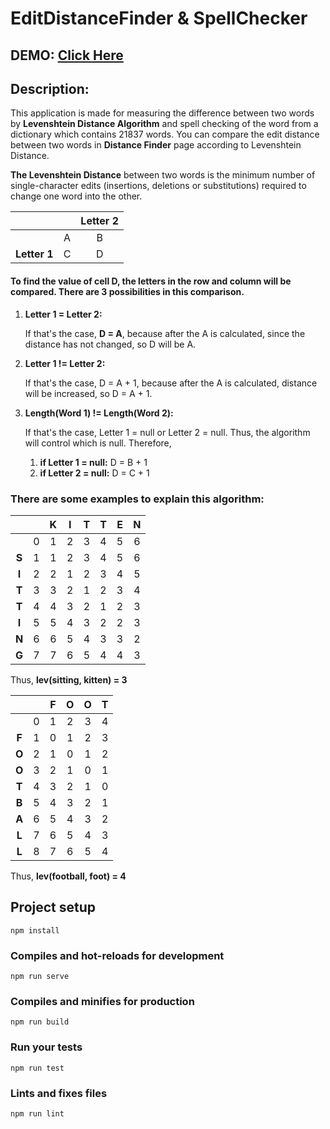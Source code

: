 # EditDistanceFinder & SpellChecker
## DEMO: [Click Here](http://editdistance-vue.herokuapp.com/)
## Description:

This application is made for measuring the difference between two words by **Levenshtein Distance Algorithm** and spell checking of the word from a dictionary which contains 21837 words. You can compare the edit distance between two words in **Distance Finder** page according to Levenshtein Distance.

**The Levenshtein Distance** between two words is the minimum number of single-character edits (insertions, deletions or substitutions) required to change one word into the other.

|              |     | Letter 2 |
| :----------: | :-: | :------: |
|              | A   | B        |
| **Letter 1** | C   | D        |

#### To find the value of cell D, the letters in the row and column will be compared. There are 3 possibilities in this comparison.
1. **Letter 1 = Letter 2:**

   If that's the case, **D = A**, because after the A is calculated, since the distance has not changed, so D will be A.
2. **Letter 1 != Letter 2:**

   If that's the case, D = A + 1, because after the A is calculated, distance will be increased, so D = A + 1.
3. **Length(Word 1) != Length(Word 2):**

   If that's the case, Letter 1 = null or Letter 2 = null. Thus, the algorithm will control which is null. Therefore,
   
   1. **if Letter 1 = null:**
       D = B + 1
   2. **if Letter 2 = null:**
       D = C + 1
       
       
### There are some examples to explain this algorithm:

|         |     |  K  |  I  |  T  |  T  |  E  |  N  |
| :-----: | :-: | :-: | :-: | :-: | :-: | :-: | :-: |
|         |  0  |  1  |  2  |  3  |  4  |  5  |  6  |
|  **S**  |  1  |  1  |  2  |  3  |  4  |  5  |  6  |
|  **I**  |  2  |  2  |  1  |  2  |  3  |  4  |  5  |
|  **T**  |  3  |  3  |  2  |  1  |  2  |  3  |  4  |
|  **T**  |  4  |  4  |  3  |  2  |  1  |  2  |  3  |
|  **I**  |  5  |  5  |  4  |  3  |  2  |  2  |  3  |
|  **N**  |  6  |  6  |  5  |  4  |  3  |  3  |  2  |
|  **G**  |  7  |  7  |  6  |  5  |  4  |  4  |  3  |

Thus, **lev(sitting, kitten) = 3**

|         |     |  F  |  O  |  O  |  T  |
| :-----: | :-: | :-: | :-: | :-: | :-: |
|         |  0  |  1  |  2  |  3  |  4  |
|  **F**  |  1  |  0  |  1  |  2  |  3  |
|  **O**  |  2  |  1  |  0  |  1  |  2  |
|  **O**  |  3  |  2  |  1  |  0  |  1  |
|  **T**  |  4  |  3  |  2  |  1  |  0  |
|  **B**  |  5  |  4  |  3  |  2  |  1  |
|  **A**  |  6  |  5  |  4  |  3  |  2  |
|  **L**  |  7  |  6  |  5  |  4  |  3  |
|  **L**  |  8  |  7  |  6  |  5  |  4  |

Thus, **lev(football, foot) = 4**

## Project setup
```
npm install
```

### Compiles and hot-reloads for development
```
npm run serve
```

### Compiles and minifies for production
```
npm run build
```

### Run your tests
```
npm run test
```

### Lints and fixes files
```
npm run lint
```
